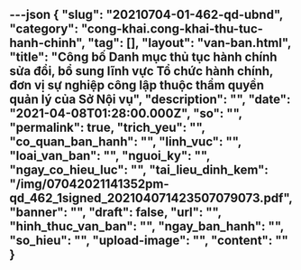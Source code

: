 ---json
{
    "slug": "20210704-01-462-qd-ubnd",
    "category": "cong-khai.cong-khai-thu-tuc-hanh-chinh",
    "tag": [],
    "layout": "van-ban.html",
    "title": "Công bố Danh mục thủ tục hành chính sửa đổi, bổ sung lĩnh vực Tổ chức hành chính, đơn vị sự nghiệp công lập thuộc thẩm quyền quản lý của Sở Nội vụ",
    "description": "",
    "date": "2021-04-08T01:28:00.000Z",
    "so": "",
    "permalink": true,
    "trich_yeu": "",
    "co_quan_ban_hanh": "",
    "linh_vuc": "",
    "loai_van_ban": "",
    "nguoi_ky": "",
    "ngay_co_hieu_luc": "",
    "tai_lieu_dinh_kem": "/img/07042021141352pm-qd_462_1signed_202104071423507079073.pdf",
    "banner": "",
    "draft": false,
    "url": "",
    "hinh_thuc_van_ban": "",
    "ngay_ban_hanh": "",
    "so_hieu": "",
    "upload-image": "",
    "__content__": ""
}
---
